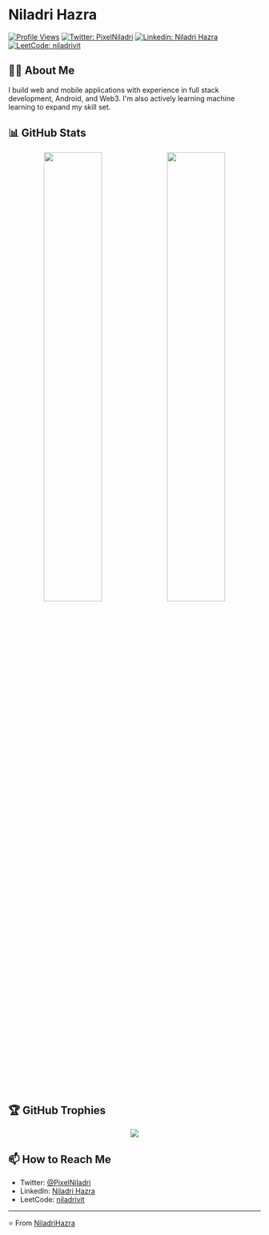 # Niladri Hazra

[![Profile Views](https://komarev.com/ghpvc/?username=niladrihazra&label=Profile%20views&color=0e75b6&style=flat)](https://github.com/niladrihazra)
[![Twitter: PixelNiladri](https://img.shields.io/twitter/follow/PixelNiladri?style=social)](https://x.com/PixelNiladri)
[![Linkedin: Niladri Hazra](https://img.shields.io/badge/-NiladriHazra-blue?style=flat-square&logo=Linkedin&logoColor=white&link=https://linkedin.com/in/niladri-hazra-b573282a7)](https://linkedin.com/in/niladri-hazra-b573282a7)
[![LeetCode: niladrivit](https://img.shields.io/badge/-LeetCode-FFA116?style=flat-square&logo=LeetCode&logoColor=white&link=https://www.leetcode.com/niladrivit)](https://www.leetcode.com/niladrivit)

## 👨‍💻 About Me

I build web and mobile applications with experience in full stack development, Android, and Web3. I'm also actively learning machine learning to expand my skill set.

## 📊 GitHub Stats

<p align="center">
  <img width="48%" src="https://github-readme-stats.vercel.app/api?username=niladrihazra&show_icons=true&theme=radical&include_all_commits=true&count_private=true"/>
  <img width="48%" src="https://github-readme-streak-stats.herokuapp.com/?user=niladrihazra&theme=radical"/>
</p>

## 🏆 GitHub Trophies

<div align="center">
  <img src="https://github-profile-trophy.vercel.app/?username=niladrihazra&theme=radical&no-frame=false&no-bg=true&margin-w=4&row=1" />
</div>

## 📫 How to Reach Me

- Twitter: [@PixelNiladri](https://x.com/PixelNiladri)
- LinkedIn: [Niladri Hazra](https://linkedin.com/in/niladri-hazra-b573282a7)
- LeetCode: [niladrivit](https://www.leetcode.com/niladrivit)

---

⭐️ From [NiladriHazra](https://github.com/niladrihazra)
